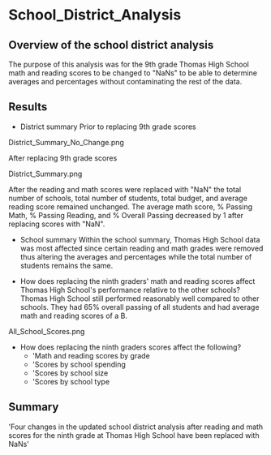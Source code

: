 # School_District_Analysis

## Overview of the school district analysis

The purpose of this analysis was for the 9th grade Thomas High School math and reading scores to be changed to "NaNs" to be able to determine averages and percentages without contaminating the rest of the data.

## Results 
* District summary
Prior to replacing 9th grade scores

District_Summary_No_Change.png

After replacing 9th grade scores

District_Summary.png

After the reading and math scores were replaced with "NaN" the total number of schools, total number of students, total budget, and average reading score remained unchanged. The average math score, % Passing Math, % Passing Reading, and % Overall Passing decreased by 1 after replacing scores with "NaN".

* School summary 
Within the school summary, Thomas High School data was most affected since certain reading and math grades were removed thus altering the averages and percentages while the total number of students remains the same.  

* How does replacing the ninth graders' math and reading scores affect Thomas High School's performance relative to the other schools?
Thomas High School still performed reasonably well compared to other schools. They had 65% overall passing of all students and had average math and reading scores of a B. 

All_School_Scores.png

* How does replacing the ninth graders scores affect the following?
  * 'Math and reading scores by grade
  * 'Scores by school spending
  * 'Scores by school size
  * 'Scores by school type

## Summary
'Four changes in the updated school district analysis after reading and math scores for the ninth grade at Thomas High School have been replaced with NaNs'
